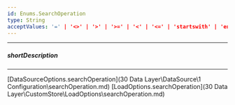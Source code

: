 ```yaml
---
id: Enums.SearchOperation
type: String
acceptValues: '=' | '<>' | '>' | '>=' | '<' | '<=' | 'startswith' | 'endswith' | 'contains' | 'notcontains'
---
```

---
##### shortDescription
<!-- Description goes here -->

---
<!-- Description goes here -->
[DataSourceOptions.searchOperation](30 Data Layer\DataSource\1 Configuration\searchOperation.md)
[LoadOptions.searchOperation](30 Data Layer\CustomStore\LoadOptions\searchOperation.md)
